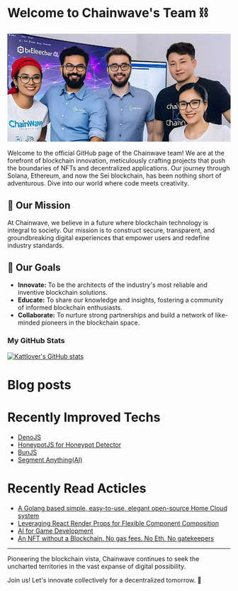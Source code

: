 # Welcome to Chainwave's Team :chains:

![Chainwave Banner](assets/banner.png)

Welcome to the official GitHub page of the Chainwave team! We are at the forefront of blockchain innovation, meticulously crafting projects that push the boundaries of NFTs and decentralized applications. Our journey through Solana, Ethereum, and now the Sei blockchain, has been nothing short of adventurous. Dive into our world where code meets creativity.

## :compass: Our Mission

At Chainwave, we believe in a future where blockchain technology is integral to society. Our mission is to construct secure, transparent, and groundbreaking digital experiences that empower users and redefine industry standards.

## :dart: Our Goals

- **Innovate:** To be the architects of the industry's most reliable and inventive blockchain solutions.
- **Educate:** To share our knowledge and insights, fostering a community of informed blockchain enthusiasts.
- **Collaborate:** To nurture strong partnerships and build a network of like-minded pioneers in the blockchain space.

### My GitHub Stats

<a href="http://www.github.com/kattlover99"><img src="https://github-readme-stats.vercel.app/api?username=chainwave-team&show_icons=true&count_private=true&title_color=0891b2&text_color=ffffff&icon_color=0891b2&bg_color=1c1917&hide_border=true&theme=prussian&show=reviews,discussions_started,discussions_answered,prs_merged,prs_merged_percentage" alt="Kattlover's GitHub stats" /></a>

# Blog posts
<!-- BLOG-POST-LIST:START -->
<!-- BLOG-POST-LIST:END -->

# Recently Improved Techs
- [DenoJS](https://deno.com)
- [HoneypotJS for Honeypot Detector](https://honeypot.is/)
- [BunJS](https://bun.sh)
- [Segment Anything(AI)](https://segment-anything.com)

# Recently Read Acticles
- [A Golang based simple, easy-to-use, elegant open-source Home Cloud system](https://golang.ch/a-golang-based-simple-easy-to-use-elegant-open-source-home-cloud-system/?ref=dailydev)
- [Leveraging React Render Props for Flexible Component Composition](https://www.dhiwise.com/post/leveraging-react-render-props-for-flexible-component-composition)
- [AI for Game Development](https://huggingface.co/blog/ml-for-games-1?ref=dailydev)
- [An NFT without a Blockchain. No gas fees. No Eth. No gatekeepers](https://shkspr.mobi/blog/2021/12/an-nft-without-a-blockchain-no-gas-fees-no-eth/?ref=dailydev)

---

Pioneering the blockchain vista, Chainwave continues to seek the uncharted territories in the vast expanse of digital possibility.

Join us! Let's innovate collectively for a decentralized tomorrow. 🚀

